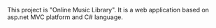 This project is "Online Music Library". It is a web application based on asp.net MVC platform and C# language.